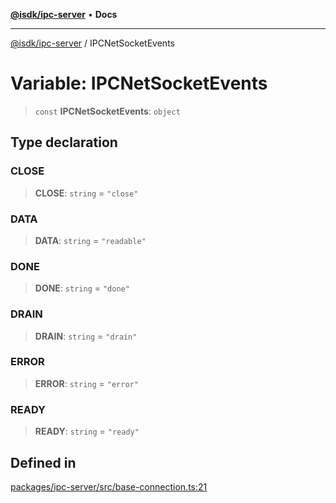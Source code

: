 [**@isdk/ipc-server**](../README.md) • **Docs**

***

[@isdk/ipc-server](../globals.md) / IPCNetSocketEvents

# Variable: IPCNetSocketEvents

> `const` **IPCNetSocketEvents**: `object`

## Type declaration

### CLOSE

> **CLOSE**: `string` = `"close"`

### DATA

> **DATA**: `string` = `"readable"`

### DONE

> **DONE**: `string` = `"done"`

### DRAIN

> **DRAIN**: `string` = `"drain"`

### ERROR

> **ERROR**: `string` = `"error"`

### READY

> **READY**: `string` = `"ready"`

## Defined in

[packages/ipc-server/src/base-connection.ts:21](https://github.com/isdk/ipc-server.js/blob/64a46f715f59f19fdab332a9cff994e930e96d0d/src/base-connection.ts#L21)

